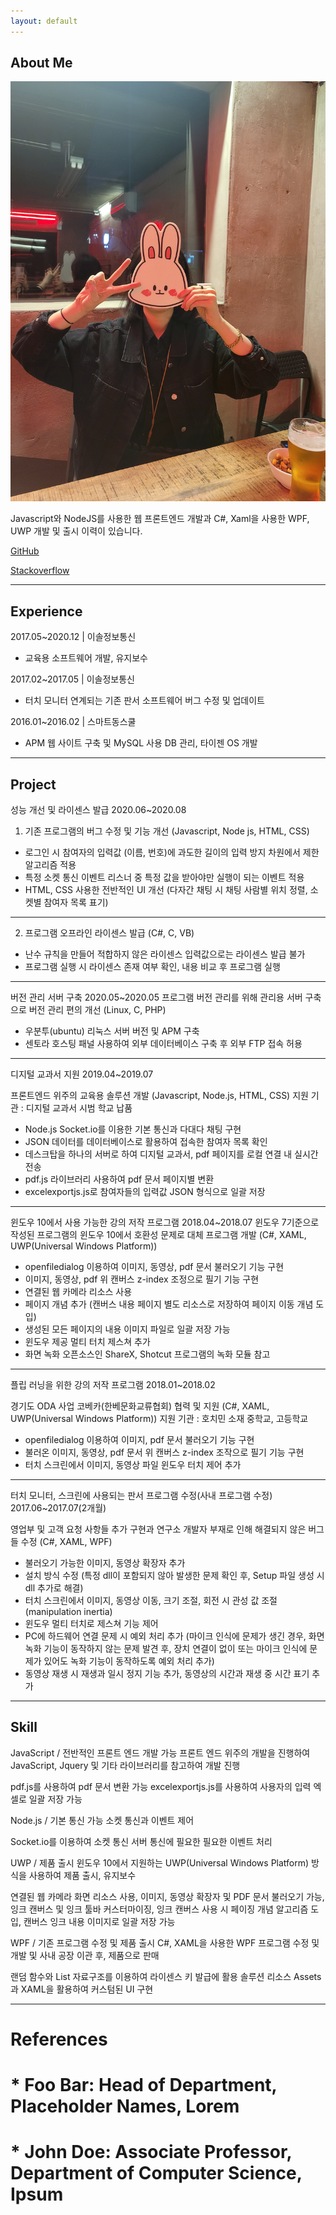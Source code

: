 ```yaml
---
layout: default
---
```


## About Me

<img class="profile-picture" src="yunnydaram.jpg">


Javascript와 NodeJS를 사용한 웹 프론트엔드 개발과 C#, Xaml을 사용한 WPF, UWP 개발 및 출시 이력이 있습니다.



[GitHub](https://github.com/yunnyDaram)

[Stackoverflow](https://stackoverflow.com/users/9500538/kay?tab=questions)

<hr>

## Experience

2017.05~2020.12 | 이솔정보통신
- 교육용 소프트웨어 개발, 유지보수

2017.02~2017.05 | 이솔정보통신
- 터치 모니터 연계되는 기존 판서 소프트웨어 버그 수정 및 업데이트

2016.01~2016.02 | 스마트동스쿨
- APM 웹 사이트 구축 및 MySQL 사용 DB 관리, 타이젠 OS 개발

<hr>

## Project

성능 개선 및 라이센스 발급 2020.06~2020.08

1. 기존 프로그램의 버그 수정 및 기능 개선 (Javascript, Node js, HTML, CSS)

- 로그인 시 참여자의 입력값 (이름, 번호)에 과도한 길이의 입력 방지 차원에서 제한 알고리즘 적용
- 특정 소켓 통신 이벤트 리스너 중 특정 값을 받아야만 실행이 되는 이벤트 적용
- HTML, CSS 사용한 전반적인 UI 개선 (다자간 채팅 시 채팅 사람별 위치 정렬, 소켓별 참여자 목록 표기)

<hr>

2. 프로그램 오프라인 라이센스 발급 (C#, C, VB)

- 난수 규칙을 만들어 적합하지 않은 라이센스 입력값으로는 라이센스 발급 불가
- 프로그램 실행 시 라이센스 존재 여부 확인, 내용 비교 후 프로그램 실행

<hr>

버전 관리 서버 구축 2020.05~2020.05
프로그램 버전 관리를 위해 관리용 서버 구축으로 버전 관리 편의 개선 (Linux, C, PHP)

- 우분투(ubuntu) 리눅스 서버 버전 및 APM 구축
- 센토라 호스팅 패널 사용하여 외부 데이터베이스 구축 후 외부 FTP 접속 허용

<hr>

디지털 교과서 지원 2019.04~2019.07

프론트엔드 위주의 교육용 솔루션 개발 (Javascript, Node.js, HTML, CSS)
지원 기관 : 디지털 교과서 시범 학교 납품

- Node.js Socket.io를 이용한 기본 통신과 다대다 채팅 구현
- JSON 데이터를 데이터베이스로 활용하여 접속한 참여자 목록 확인
- 데스크탑을 하나의 서버로 하여 디지털 교과서, pdf 페이지를 로컬 연결 내 실시간 전송
- pdf.js 라이브러리 사용하여 pdf 문서 페이지별 변환
- excelexportjs.js로 참여자들의 입력값 JSON 형식으로 일괄 저장

<hr>

윈도우 10에서 사용 가능한 강의 저작 프로그램 2018.04~2018.07
윈도우 7기준으로 작성된 프로그램의 윈도우 10에서 호환성 문제로 대체 프로그램 개발
(C#, XAML, UWP(Universal Windows Platform))

- openfiledialog 이용하여 이미지, 동영상, pdf 문서 불러오기 기능 구현
- 이미지, 동영상, pdf 위 캔버스 z-index 조정으로 필기 기능 구현
- 연결된 웹 카메라 리소스 사용
- 페이지 개념 추가
(캔버스 내용 페이지 별도 리소스로 저장하여 페이지 이동 개념 도입)
- 생성된 모든 페이지의 내용 이미지 파일로 일괄 저장 가능
- 윈도우 제공 멀티 터치 제스쳐 추가
- 화면 녹화 오픈소스인 ShareX, Shotcut 프로그램의 녹화 모듈 참고

<hr>

플립 러닝을 위한 강의 저작 프로그램 2018.01~2018.02

경기도 ODA 사업 코베카(한베문화교류협회) 협력 및 지원 (C#, XAML, UWP(Universal Windows Platform))
지원 기관 : 호치민 소재 중학교, 고등학교

- openfiledialog 이용하여 이미지, pdf 문서 불러오기 기능 구현
- 불러온 이미지, 동영상, pdf 문서 위 캔버스 z-index 조작으로 필기 기능 구현
- 터치 스크린에서 이미지, 동영상 파일 윈도우 터치 제어 추가

<hr>

터치 모니터, 스크린에 사용되는 판서 프로그램 수정(사내 프로그램 수정) 2017.06~2017.07(2개월)

영업부 및 고객 요청 사항들 추가 구현과 연구소 개발자 부재로 인해 해결되지 않은 버그들 수정
(C#, XAML, WPF)

- 불러오기 가능한 이미지, 동영상 확장자 추가
- 설치 방식 수정 (특정 dll이 포함되지 않아 발생한 문제 확인 후, Setup 파일 생성 시 dll 추가로 해결)
- 터치 스크린에서 이미지, 동영상 이동, 크기 조절, 회전 시 관성 값 조절 (manipulation inertia)
- 윈도우 멀티 터치로 제스쳐 기능 제어
- PC에 하드웨어 연결 문제 시 예외 처리 추가
(마이크 인식에 문제가 생긴 경우, 화면 녹화 기능이 동작하지 않는 문제 발견 후,
장치 연결이 없이 또는 마이크 인식에 문제가 있어도 녹화 기능이 동작하도록 예외 처리 추가)
- 동영상 재생 시 재생과 일시 정지 기능 추가, 동영상의 시간과 재생 중 시간 표기 추가

<hr>

## Skill

JavaScript / 전반적인 프론트 엔드 개발 가능
프론트 엔드 위주의 개발을 진행하여 JavaScript, Jquery 및 기타 라이브러리를 참고하여 개발 진행


pdf.js를 사용하여 pdf 문서 변환 가능
excelexportjs.js를 사용하여 사용자의 입력 엑셀로 일괄 저장 가능

Node.js / 기본 통신 가능
소켓 통신과 이벤트 제어


Socket.io를 이용하여 소켓 통신
서버 통신에 필요한 필요한 이벤트 처리


UWP / 제품 출시
윈도우 10에서 지원하는 UWP(Universal Windows Platform) 방식을 사용하여 제품 출시, 유지보수


연결된 웹 카메라 화면 리소스 사용,
이미지, 동영상 확장자 및 PDF 문서 불러오기 가능,
잉크 캔버스 및 잉크 툴바 커스터마이징,
잉크 캔버스 사용 시 페이징 개념 알고리즘 도입,
캔버스 잉크 내용 이미지로 일괄 저장 가능

WPF / 기존 프로그램 수정 및 제품 출시
C#, XAML을 사용한 WPF 프로그램 수정 및 개발 및 사내 공장 이관 후, 제품으로 판매


랜덤 함수와 List 자료구조를 이용하여 라이센스 키 발급에 활용
솔루션 리소스 Assets과 XAML을 활용하여 커스텀된 UI 구현



---

# References

# * Foo Bar: Head of Department, Placeholder Names, Lorem
# * John Doe: Associate Professor, Department of Computer Science, Ipsum
